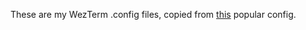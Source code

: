 These are my WezTerm .config files, copied from [this](https://github.com/KevinSilvester/wezterm-config) popular config.
